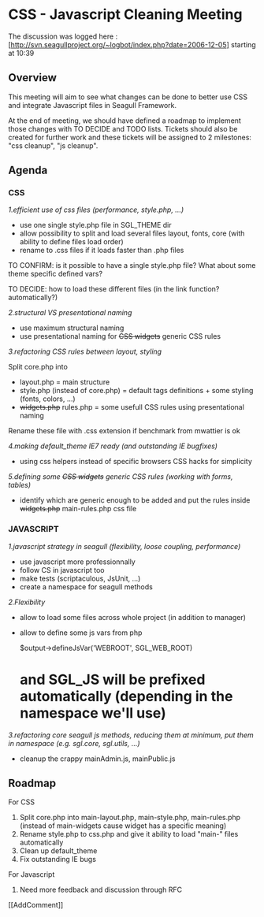 <!-- Name: Community/MonthlyMeeting/20061205 -->
<!-- Version: 13 -->
<!-- Last-Modified: 2007/01/11 16:38:31 -->
<!-- Author: lakiboy -->
# CSS - Javascript Cleaning Meeting

The discussion was logged here : [http://svn.seagullproject.org/~logbot/index.php?date=2006-12-05] starting at 10:39

## Overview
This meeting will aim to see what changes can be done to better use CSS and integrate Javascript files in Seagull Framework.

At the end of meeting, we should have defined a roadmap to implement those changes with TO DECIDE and TODO lists. Tickets should also be created for further work and these tickets will be assigned to 2 milestones: "css cleanup", "js cleanup".

## Agenda

### CSS
*1.efficient use of css files (performance, style.php, ...)*

 * use one single style.php file in SGL_THEME dir
 * allow possibility to split and load several files layout, fonts, core (with ability to define files load order)
 * rename to .css files if it loads faster than .php files

TO CONFIRM: is it possible to have a single style.php file? What about some theme specific defined vars?

TO DECIDE: how to load these different files (in the link function? automatically?)

*2.structural VS presentational naming*

 * use maximum structural naming
 * use presentational naming for ~~CSS widgets~~ generic CSS rules

*3.refactoring CSS rules between layout, styling*

Split core.php into
 * layout.php = main structure
 * style.php (instead of core.php) = default tags definitions + some styling (fonts, colors, ...)
 * ~~widgets.php~~ rules.php = some usefull CSS rules using presentational naming

Rename these file with .css extension if benchmark from mwattier is ok

*4.making default_theme IE7 ready (and outstanding IE bugfixes)*
 * using css helpers instead of specific browsers CSS hacks for simplicity


*5.defining some ~~CSS widgets~~ generic CSS rules (working with forms, tables)*
 * identify which are generic enough to be added and put the rules inside ~~widgets.php~~ main-rules.php css file

### JAVASCRIPT
*1.javascript strategy in seagull (flexibility, loose coupling, performance)*

 * use javascript more professionnally
 * follow CS in javascript too
 * make tests (scriptaculous, JsUnit, ...)
 * create a namespace for seagull methods

*2.Flexibility*
 * allow to load some files across whole project (in addition to manager)
 * allow to define some js vars from php


    $output->defineJsVar('WEBROOT', SGL_WEB_ROOT)
    
    # and SGL_JS will be prefixed automatically (depending in the namespace we'll use)
    


*3.refactoring core seagull js methods, reducing them at minimum, put them in namespace (e.g. sgl.core, sgl.utils, ...)*
 * cleanup the crappy mainAdmin.js, mainPublic.js

## Roadmap

For CSS

 1. Split core.php into main-layout.php, main-style.php, main-rules.php (instead of main-widgets cause widget has a specific meaning)
 2. Rename style.php to css.php and give it ability to load "main-" files automatically
 3. Clean up default_theme
 4. Fix outstanding IE bugs

For Javascript
 
 1. Need more feedback and discussion through RFC

[[AddComment]]